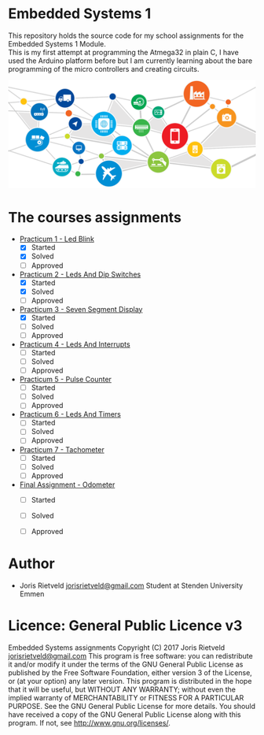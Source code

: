 # Embedded Systems 1
This repository holds the source code for my school assignments for the Embedded Systems 1 Module.
<br>This is my first attempt at programming the Atmega32 in plain C, I have used the Arduino platform before
but I am currently learning about the bare programming of the micro controllers and creating circuits.


![Emdedded Systems 1 Image](./resouces/EmbeddedSystemImage.png)

# The courses assignments
 - [Practicum 1 - Led Blink](Practicum1_LedBlink/)  
    - [x] Started
    - [x] Solved 
    - [ ] Approved
 - [Practicum 2 - Leds And Dip Switches](Practicum2_LedsAndDipSwitches/)
    - [x] Started
    - [x] Solved 
    - [ ] Approved
 - [Practicum 3 - Seven Segment Display](Practicum3_SevenSegmentDisplay/)
    - [x] Started
    - [ ] Solved 
    - [ ] Approved
 - [Practicum 4 - Leds And Interrupts](Practicum4_LedsAndInterupts/)
    - [ ] Started
    - [ ] Solved 
    - [ ] Approved
 - [Practicum 5 - Pulse Counter](Practicum5_PulseCounter/)
    - [ ] Started
    - [ ] Solved 
    - [ ] Approved
 - [Practicum 6 - Leds And Timers](Practicum6_LedsAndTimers/)
    - [ ] Started
    - [ ] Solved 
    - [ ] Approved
 - [Practicum 7 - Tachometer](Practicum7_Tachometer/)
    - [ ] Started
    - [ ] Solved 
    - [ ] Approved
 - [Final Assignment - Odometer](FinalAssignment_Odometer)
    - [ ] Started
    - [ ] Solved 
    - [ ] Approved

 
# Author
 - Joris Rietveld <jorisrietveld@gmail.com> Student at Stenden University Emmen
 

# Licence: General Public Licence v3
Embedded Systems assignments Copyright (C) 2017 Joris Rietveld <jorisrietveld@gmail.com>
This program is free software: you can redistribute it and/or modify it under the terms of the GNU General Public License as published by the Free Software Foundation, either version 3 of the License, or (at your option) any later version. This program is distributed in the hope that it will be useful, but WITHOUT ANY WARRANTY; without even the implied warranty of MERCHANTABILITY or FITNESS FOR A PARTICULAR PURPOSE. See the GNU General Public License for more details. You should have received a copy of the GNU General Public License along with this program. If not, see http://www.gnu.org/licenses/.